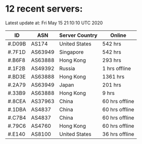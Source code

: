 # 12 recent servers:

Latest update at: Fri May 15 21:10:10 UTC 2020

| ID | ASN | Server Country | Online |
| -- | --- | -------------- | ------ |
| #.D09B | AS174 | United States | 542 hrs |
| #.7F1D | AS63949 | Singapore | 542 hrs |
| #.B6F8 | AS63888 | Hong Kong | 293 hrs |
| #.1F2B | AS49392 | Russia | 1 hrs offline |
| #.BD3E | AS63888 | Hong Kong | 1361 hrs |
| #.2A79 | AS63949 | Japan | 201 hrs |
| #.33B9 | AS63888 | Hong Kong | 9 hrs |
| #.8CEA | AS37963 | China | 60 hrs offline |
| #.1DBA | AS4837 | China | 60 hrs offline |
| #.C7B4 | AS4837 | China | 60 hrs offline |
| #.79C6 | AS4760 | Hong Kong | 60 hrs offline |
| #.E140 | AS8100 | United States | 36 hrs offline |

